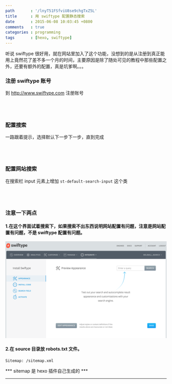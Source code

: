 ```yaml
---
path       : '/lnyT51FSfviU8se9chgTxZ5L'
title      : 用 swiftype 配置静态搜索
date       : 2015-06-08 10:03:45 +0800
comments   : true
categories : programming
tags       : [hexo, swiftype]
---
```


听说 swiftype 很好用，就在网站里加入了这个功能，没想到的是从注册到真正能用上竟然花了差不多一个月的时间，主要原因是除了随处可见的教程中那些配置之外，还要有额外的配置，真是坑爹啊。。。

### 注册 swiftype 账号

到 http://www.swiftype.com 注册账号

## &nbsp;

### 配置搜索

一路跟着提示，选择默认下一步下一步，直到完成

<!--more-->

## &nbsp;

### 配置网站搜索

在搜索栏 input 元素上增加 `st-default-search-input` 这个类

## &nbsp;

### 注意一下两点

#### 1.在这个界面试着搜索下，如果搜索不出东西说明网站配置有问题，注意是网站配置有问题，不是 swiftype 配置有问题。

<img src="/images/2015/2015-06-08-100345.png" />

#### 2.在 source 目录放 robots.txt 文件。

``` xml
Sitemap: /sitemap.xml
```
*** sitemap 是 hexo 插件自己生成的 ***

***
